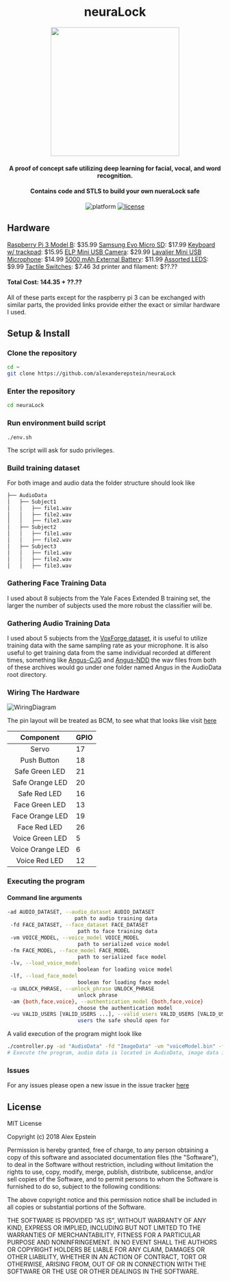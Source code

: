 <div align="center">

# neuraLock

<img src="http://cosmonio.com/Research/Deep-Learning/files/small_1420.png" width=300px height=300px>

#### A proof of concept safe utilizing deep learning for facial, vocal, and word recognition.
#### Contains code and STLS to build your own nueraLock safe

![platform](https://img.shields.io/badge/platform-Raspberry%20Pi-red.svg) [![license](https://img.shields.io/github/license/mashape/apistatus.svg?style=plastic)]()

</div>


## Hardware
[Raspberry Pi 3 Model B](https://www.amazon.com/gp/product/B01LPLPBS8/ref=oh_aui_detailpage_o00_s00?ie=UTF8&psc=1): $35.99
[Samsung Evo Micro SD](https://www.amazon.com/Samsung-MicroSDXC-Adapter-MB-ME64GA-AM/dp/B06XX29S9Q/ref=sr_1_3?s=electronics&ie=UTF8&qid=1533447856&sr=1-3&keywords=sd+card+samsung&dpID=41pa5T0NGKL&preST=_SX300_QL70_&dpSrc=srch): $17.99
[Keyboard w/ trackpad](https://www.amazon.com/Rii-Wireless-Keyboard-Touchpad-Control/dp/B00I5SW8MC/ref=sr_1_5?s=electronics&ie=UTF8&qid=1533447912&sr=1-5&keywords=mini+wireless+keyboard&dpID=41qFpeX3-cL&preST=_SY300_QL70_&dpSrc=srch): $15.95
[ELP Mini USB Camera](https://www.amazon.com/gp/product/B01DRJXDEA/ref=oh_aui_detailpage_o01_s00?ie=UTF8&psc=1): $29.99
[Lavalier Mini USB Microphone](https://www.amazon.com/gp/product/B074BLM973/ref=oh_aui_detailpage_o01_s00?ie=UTF8&psc=1): $14.99
[5000 mAh External Battery](https://www.amazon.com/gp/product/B00MWU1GGI/ref=oh_aui_detailpage_o01_s00?ie=UTF8&psc=1): $11.99
[Assorted LEDS](https://www.amazon.com/Lights-Emitting-Assortment-Arduino-300-Pack/dp/B00UWBJM0Q/ref=sr_1_4?s=hi&ie=UTF8&qid=1533447484&sr=1-4&keywords=leds&th=1): $9.99
[Tactile Switches](https://www.amazon.com/Uxcell-a15111200ux1613-Momentary-Tactile-Terminal/dp/B019DCWTSQ/ref=sr_1_17?s=hi&ie=UTF8&qid=1533447743&sr=1-17&keywords=tactile+switch): $7.46
3d printer and filament: $??.??

#### Total Cost: 144.35 + ??.??

All of these parts except for the raspberry pi 3 can be exchanged with similar parts, the provided links provide either the exact or similar hardware I used.


## Setup & Install
### Clone the repository
```bash
cd ~
git clone https://github.com/alexanderepstein/neuraLock
```
### Enter the repository
```bash
cd neuraLock
```
### Run environment build script
```
./env.sh
```
The script will ask for sudo privileges.
### Build training dataset
For both image and audio data the folder structure should look like
```bash
├── AudioData
│   ├── Subject1
│   │   ├── file1.wav
│   │   ├── file2.wav
│   │   ├── file3.wav
│   ├── Subject2
│   │   ├── file1.wav
│   │   ├── file2.wav
│   ├── Subject3
│   │   ├── file1.wav
│   │   ├── file2.wav
│   │   ├── file3.wav
```

### Gathering Face Training Data
I used about 8 subjects from the Yale Faces Extended B training set, the larger the number of subjects used the more robust the classifier will be.

### Gathering Audio Training Data
I used about 5 subjects from the [VoxForge dataset](http://www.repository.voxforge1.org/downloads/SpeechCorpus/Trunk/Audio/Original/), it is useful to utilize training data with the same sampling rate as your microphone. It is also useful to get training data from the same individual recorded at different times, something like [Angus-CJG](http://www.repository.voxforge1.org/downloads/SpeechCorpus/Trunk/Audio/Original/48kHz_16bit/Angus-20080320-cjg.tgz)
and [Angus-NDD](http://www.repository.voxforge1.org/downloads/SpeechCorpus/Trunk/Audio/Original/48kHz_16bit/Angus-20080320-ndd.tgz) the wav files from both of these archives would go under one folder named Angus in the AudioData root directory.

### Wiring The Hardware
![WiringDiagram](https://github.com/alexanderepstein/neuraLock/blob/master/Wiring.png)

The pin layout will be treated as BCM, to see what that looks like visit [here](https://gpiozero.readthedocs.io/en/stable/recipes.html#pin-numbering)

|     Component    | GPIO |
|:----------------:|------|
| Servo            |  17  |
| Push Button      |  18  |
| Safe Green LED   |  21  |
| Safe Orange LED  |  20  |
| Safe Red LED     |  16  |
| Face Green LED   |  13  |
| Face Orange LED  |  19  |
| Face Red LED     |  26  |
| Voice Green LED  |   5  |
| Voice Orange LED |   6  |
| Voice Red LED    |  12  |

### Executing the program

#### Command line arguments
```bash
-ad AUDIO_DATASET, --audio_dataset AUDIO_DATASET
                      path to audio training data
 -fd FACE_DATASET, --face_dataset FACE_DATASET
                       path to face training data
 -vm VOICE_MODEL, --voice_model VOICE_MODEL
                       path to serialized voice model
 -fm FACE_MODEL, --face_model FACE_MODEL
                       path to serialized face model
 -lv, --load_voice_model
                       boolean for loading voice model
 -lf, --load_face_model
                       boolean for loading face model
 -u UNLOCK_PHRASE, --unlock_phrase UNLOCK_PHRASE
                       unlock phrase
 -am {both,face,voice}, --authentication_model {both,face,voice}
                       choose the authentication model
 -vu VALID_USERS [VALID_USERS ...], --valid_users VALID_USERS [VALID_USERS ...]
                       users the safe should open for
```
A valid execution of the program might look like
```bash
./controller.py -ad "AudioData" -fd "ImageData" -vm "voiceModel.bin" -fm "imageEncodings.bin" -lv -am both -vu Alex
# Execute the program, audio data is located in AudioData, image data is contained in "ImageData", the voice model should be read to/written from "voiceModel.bin", the face encodings should be read to/written from "imageEncodings.bin", load the voice model, authenticate using both voice and face, set Alex as a valid user
```

### Issues
For any issues please open a new issue in the issue tracker [here](https://github.com/alexanderepstein/neuraLock/issues/new)

## License

MIT License

Copyright (c) 2018 Alex Epstein

Permission is hereby granted, free of charge, to any person obtaining a copy of this software and associated documentation files (the "Software"), to deal in the Software without restriction, including without limitation the rights to use, copy, modify, merge, publish, distribute, sublicense, and/or sell copies of the Software, and to permit persons to whom the Software is furnished to do so, subject to the following conditions:

The above copyright notice and this permission notice shall be included in all copies or substantial portions of the Software.

THE SOFTWARE IS PROVIDED "AS IS", WITHOUT WARRANTY OF ANY KIND, EXPRESS OR IMPLIED, INCLUDING BUT NOT LIMITED TO THE WARRANTIES OF MERCHANTABILITY, FITNESS FOR A PARTICULAR PURPOSE AND NONINFRINGEMENT. IN NO EVENT SHALL THE AUTHORS OR COPYRIGHT HOLDERS BE LIABLE FOR ANY CLAIM, DAMAGES OR OTHER LIABILITY, WHETHER IN AN ACTION OF CONTRACT, TORT OR OTHERWISE, ARISING FROM, OUT OF OR IN CONNECTION WITH THE SOFTWARE OR THE USE OR OTHER DEALINGS IN THE SOFTWARE.
